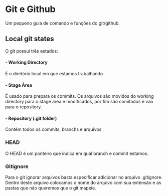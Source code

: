 # Git e Github
Um pequeno guia de comando e funções do git/github.


## Local git states
O git possui três estados:

#### - Working Directory
É o diretório local em que estamos trabalhando

#### - Stage Área
É usado para prepara os commits. Os arquivos são movidos do working directory
para o stage area e modificados, por fim são comitados e vão para o repository.

#### - Repository (.git folder)
Contém todos os commits, branchs e arquivos

### HEAD
O HEAD é um ponteiro que indica em qual branch e commit estamos.

### Gitignore
Para o git ignorar arquivos basta especificar adicionar no arquivo
.gitignore. Dentro deste arquivo colocamos o nome do arquivo com sua extensão e as pastas que não queremos que o git mapeie.


